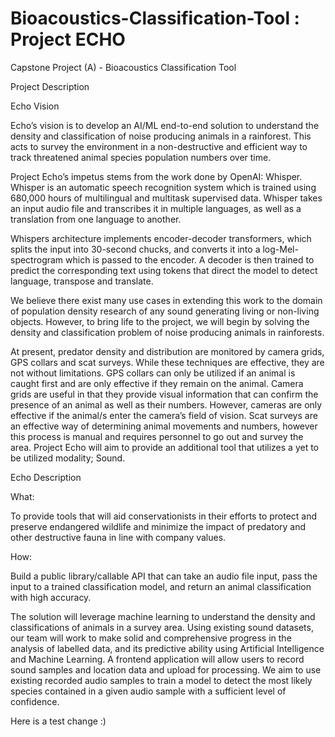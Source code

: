 # Bioacoustics-Classification-Tool : Project ECHO
Capstone Project (A) - Bioacoustics Classification Tool

Project Description 

Echo Vision 

Echo’s vision is to develop an AI/ML end-to-end solution to understand the density and classification of noise producing animals in a rainforest. This acts to survey the environment in a non-destructive and efficient way to track threatened animal species population numbers over time. 

Project Echo’s impetus stems from the work done by OpenAI: Whisper. Whisper is an automatic speech recognition system which is trained using 680,000 hours of multilingual and multitask supervised data. Whisper takes an input audio file and transcribes it in multiple languages, as well as a translation from one language to another. 

Whispers architecture implements encoder-decoder transformers, which splits the input into 30-second chucks, and converts it into a log-Mel-spectrogram which is passed to the encoder. A decoder is then trained to predict the corresponding text using tokens that direct the model to detect language, transpose and translate. 

We believe there exist many use cases in extending this work to the domain of population density research of any sound generating living or non-living objects. However, to bring life to the project, we will begin by solving the density and classification problem of noise producing animals in rainforests. 

At present, predator density and distribution are monitored by camera grids, GPS collars and scat surveys. While these techniques are effective, they are not without limitations. GPS collars can only be utilized if an animal is caught first and are only effective if they remain on the animal. Camera grids are useful in that they provide visual information that can confirm the presence of an animal as well as their numbers. However, cameras are only effective if the animal/s enter the camera’s field of vision. Scat surveys are an effective way of determining animal movements and numbers, however this process is manual and requires personnel to go out and survey the area. Project Echo will aim to provide an additional tool that utilizes a yet to be utilized modality; Sound. 

Echo Description 

What: 

To provide tools that will aid conservationists in their efforts to protect and preserve endangered wildlife and minimize the impact of predatory and other destructive fauna in line with company values. 

How: 

Build a public library/callable API that can take an audio file input, pass the input to a trained classification model, and return an animal classification with high accuracy. 

The solution will leverage machine learning to understand the density and classifications of animals in a survey area. Using existing sound datasets, our team will work to make solid and comprehensive progress in the analysis of labelled data, and its predictive ability using Artificial Intelligence and Machine Learning.  A frontend application will allow users to record sound samples and location data and upload for processing.  We aim to use existing recorded audio samples to train a model to detect the most likely species contained in a given audio sample with a sufficient level of confidence. 

Here is a test change :)
